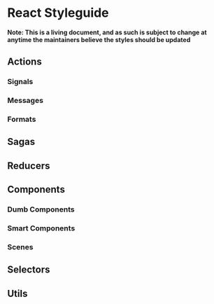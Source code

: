 # React Styleguide

**Note: This is a living document, and as such is subject to change at anytime the maintainers believe the styles should be updated**

## Actions

### Signals

### Messages

### Formats

## Sagas

## Reducers

## Components

### Dumb Components

### Smart Components

### Scenes

## Selectors

## Utils

